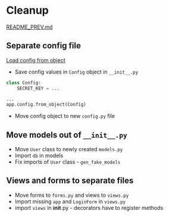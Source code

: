 # Cleanup
[README_PREV.md](./README_PREV.md)

## Separate config file

[Load config from object][]

* Save config values in `Config` object in `__init__.py`

```python
class Config:
    SECRET_KEY = ...

...
app.config.from_object(Config)
```

* Move config object to new `config.py` file

## Move models out of `__init__.py`

* Move `User` class to newly created `models.py`
* Import `db` in models
* Fix imports of `User` class - `gen_fake_models`

## Views and forms to separate files

* Move forms to `forms.py` and views to `views.py`
* Import missing `app` and `LoginForm` in `views.py`
* import `views` in __init__.py - decorators have to register methods

[Load config from object]: https://flask.palletsprojects.com/en/1.1.x/api/#flask.Config.from_object